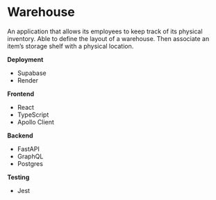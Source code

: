 # Warehouse
An application that allows its employees to keep track of its physical inventory.
Able to define the layout of a warehouse.
Then associate an item’s storage shelf with a physical location.

**Deployment**
- Supabase
- Render

**Frontend**
- React
- TypeScript
- Apollo Client

**Backend**
- FastAPI
- GraphQL
- Postgres

**Testing**
- Jest

